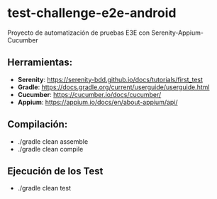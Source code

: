 # test-challenge-e2e-android
Proyecto de automatización de pruebas E3E con Serenity-Appium-Cucumber

## Herramientas:
- **Serenity**: https://serenity-bdd.github.io/docs/tutorials/first_test
- **Gradle**: https://docs.gradle.org/current/userguide/userguide.html
- **Cucumber**: https://cucumber.io/docs/cucumber/
- **Appium**: https://appium.io/docs/en/about-appium/api/

## Compilación:
- ./gradle clean assemble
- ./gradle clean compile

## Ejecución de los Test
- ./gradle clean test